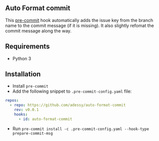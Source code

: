 ## Auto Format commit

This [pre-commit](https://pre-commit.com/) hook automatically adds the issue key from the branch name to the commit message (if it is missing). It also slightly refomat the commit message along the way.

## Requirements

- Python 3

## Installation

- Install `pre-commit`
- Add the following snippet to `.pre-commit-config.yaml` file:
```yaml
repos:
  - repo: https://github.com/adessy/auto-format-commit
    rev: v0.0.1
    hooks:
      - id: auto-format-commit
```
- Run `pre-commit install -c .pre-commit-config.yaml --hook-type prepare-commit-msg`
